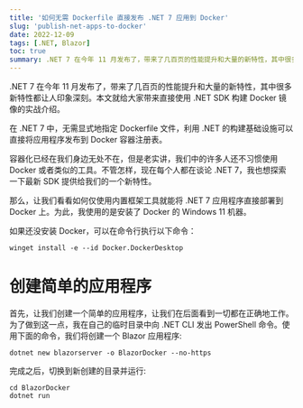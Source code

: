 ```yaml
---
title: '如何无需 Dockerfile 直接发布 .NET 7 应用到 Docker'
slug: 'publish-net-apps-to-docker'
date: 2022-12-09
tags: [.NET, Blazor]
toc: true
summary: .NET 7 在今年 11 月发布了，带来了几百页的性能提升和大量的新特性，其中很多新特性都让人印象深刻。本文就给大家带来直接使用 .NET SDK 构建 Docker 镜像的实战介绍
---
```


.NET 7 在今年 11 月发布了，带来了几百页的性能提升和大量的新特性，其中很多新特性都让人印象深刻。本文就给大家带来直接使用 .NET SDK 构建 Docker 镜像的实战介绍。

在 .NET 7 中，无需显式地指定 Dockerfile 文件，利用 .NET 的构建基础设施可以直接将应用程序发布到 Docker 容器注册表。

容器化已经在我们身边无处不在，但是老实讲，我们中的许多人还不习惯使用 Docker 或者类似的工具。不管怎样，现在每个人都在谈论 .NET 7，我也想探索一下最新 SDK 提供给我们的一个新特性。

那么，让我们看看如何仅使用内置框架工具就能将 .NET 7 应用程序直接部署到 Docker 上。为此，我使用的是安装了 Docker 的 Windows 11 机器。

如果还没安装 Docker，可以在命令行执行以下命令：

```
winget install -e --id Docker.DockerDesktop
```

# 创建简单的应用程序

首先，让我们创建一个简单的应用程序，让我们在后面看到一切都在正确地工作。为了做到这一点，我在自己的临时目录中向 .NET CLI 发出 PowerShell 命令。使用下面的命令，我们将创建一个 Blazor 应用程序:

```
dotnet new blazorserver -o BlazorDocker --no-https
```

完成之后，切换到新创建的目录并运行:

```
cd BlazorDocker
dotnet run
```